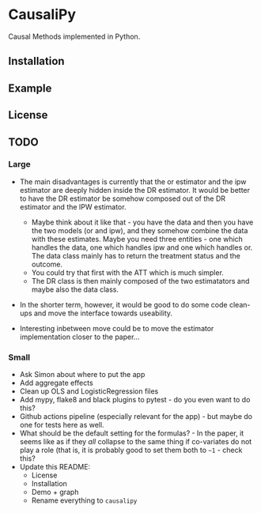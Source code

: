 # CausaliPy

Causal Methods implemented in Python.

## Installation

## Example

## License

## TODO

### Large

- The main disadvantages is currently that the or estimator and the ipw
  estimator are deeply hidden inside the DR estimator. It would be better to
  have the DR estimator be somehow composed out of the DR estimator and the IPW
  estimator.
  - Maybe think about it like that - you have the data and then you have the two
    models (or and ipw), and they somehow combine the data with these estimates.
    Maybe you need three entities - one which handles the data, one which
    handles ipw and one which handles or. The data class mainly has to return
    the treatment status and the outcome.
  - You could try that first with the ATT which is much simpler. 
  - The DR class is then mainly composed of the two estimatators and maybe also
    the data class.

- In the shorter term, however, it would be good to do some code clean-ups and
  move the interface towards useability.

- Interesting inbetween move could be to move the estimator implementation
  closer to the paper...

### Small

- Ask Simon about where to put the app
- Add aggregate effects
- Clean up OLS and LogisticRegression files 
- Add mypy, flake8 and black plugins to pytest - do you even want to do this?
- Github actions pipeline (especially relevant for the app) - but maybe do one
  for tests here as well.
- What should be the default setting for the formulas? - In the paper, it seems
  like as if they _all_ collapse to the same thing if co-variates do not play a
  role (that is, it is probably good to set them both to `~1` - check this?
- Update this README:
  - License
  - Installation
  - Demo + graph
  - Rename everything to `causalipy`


